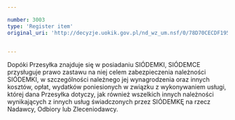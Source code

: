 ```yaml
---

number: 3003
type: 'Register item'
original_uri: 'http://decyzje.uokik.gov.pl/nd_wz_um.nsf/0/78D70CECDF195E75C12579DD002C9D03?OpenDocument'


---
```


Dopóki Przesyłka znajduje się w posiadaniu SIÓDEMKI, SIÓDEMCE przysługuje prawo zastawu na niej celem zabezpieczenia należności SIÓDEMKI, w szczególności należnego jej wynagrodzenia oraz innych kosztów, opłat, wydatków poniesionych w związku z wykonywaniem usługi, której dana Przesyłka dotyczy, jak również wszelkich innych należności wynikających z innych usług świadczonych przez SIÓDEMKĘ na rzecz Nadawcy, Odbiory lub Zleceniodawcy.
